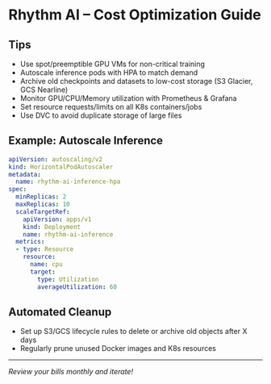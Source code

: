 # Rhythm AI – Cost Optimization Guide

## Tips

- Use spot/preemptible GPU VMs for non-critical training
- Autoscale inference pods with HPA to match demand
- Archive old checkpoints and datasets to low-cost storage (S3 Glacier, GCS Nearline)
- Monitor GPU/CPU/Memory utilization with Prometheus & Grafana
- Set resource requests/limits on all K8s containers/jobs
- Use DVC to avoid duplicate storage of large files

## Example: Autoscale Inference

```yaml
apiVersion: autoscaling/v2
kind: HorizontalPodAutoscaler
metadata:
  name: rhythm-ai-inference-hpa
spec:
  minReplicas: 2
  maxReplicas: 10
  scaleTargetRef:
    apiVersion: apps/v1
    kind: Deployment
    name: rhythm-ai-inference
  metrics:
  - type: Resource
    resource:
      name: cpu
      target:
        type: Utilization
        averageUtilization: 60
```

## Automated Cleanup

- Set up S3/GCS lifecycle rules to delete or archive old objects after X days
- Regularly prune unused Docker images and K8s resources

---

*Review your bills monthly and iterate!*